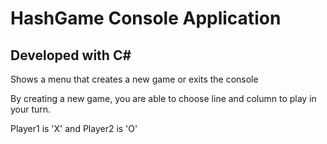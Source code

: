 # HashGame Console Application

## Developed with C#

Shows a menu that creates a new game or exits the console

By creating a new game, you are able to choose line and column to play in your turn.

Player1 is 'X' and Player2 is 'O'
